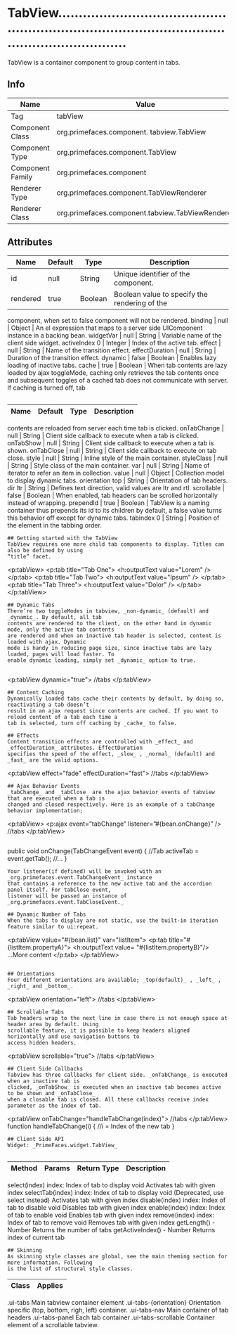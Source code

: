 # TabView...........................................................................................................................

TabView is a container component to group content in tabs.

## Info

| Name | Value |
| - | - |
| Tag | tabView
| Component Class | org.primefaces.component. tabview.TabView
| Component Type | org.primefaces.component.TabView
| Component Family | org.primefaces.component |
| Renderer Type | org.primefaces.component.TabViewRenderer
| Renderer Class | org.primefaces.component.tabview.TabViewRenderer

## Attributes

| Name | Default | Type | Description | 
| --- | --- | --- | --- |
id | null | String | Unique identifier of the component.
rendered | true | Boolean | Boolean value to specify the rendering of the
component, when set to false component will not be
rendered.
binding | null | Object | An el expression that maps to a server side UIComponent instance in a backing bean.
widgetVar | null | String | Variable name of the client side widget.
activeIndex 0 | Integer | Index of the active tab.
effect | null | String | Name of the transition effect.
effectDuration | null | String | Duration of the transition effect.
dynamic | false | Boolean | Enables lazy loading of inactive tabs.
cache | true | Boolean | When tab contents are lazy loaded by ajax
toggleMode, caching only retrieves the tab contents
once and subsequent toggles of a cached tab does not
communicate with server. If caching is turned off, tab
```

```
| Name | Default | Type | Description | 
| --- | --- | --- | --- |
contents are reloaded from server each time tab is
clicked.
onTabChange | null | String | Client side callback to execute when a tab is clicked.
onTabShow | null | String | Client side callback to execute when a tab is shown.
onTabClose | null | String | Client side callback to execute on tab close.
style | null | String | Inline style of the main container.
styleClass | null | String | Style class of the main container.
var | null | String | Name of iterator to refer an item in collection.
value | null | Object | Collection model to display dynamic tabs.
orientation top | String | Orientation of tab headers.
dir ltr | String | Defines text direction, valid values are ltr and rtl.
scrollable | false | Boolean | When enabled, tab headers can be scrolled
horizontally instead of wrapping.
prependId | true | Boolean | TabView is a naming container thus prepends its id to
its children by default, a false value turns this
behavior off except for dynamic tabs.
tabindex 0 | String | Position of the element in the tabbing order.
```
## Getting started with the TabView
TabView requires one more child tab components to display. Titles can also be defined by using
“title” facet.

```
<p:tabView>
<p:tab title="Tab One">
<h:outputText value="Lorem" />
</p:tab>
<p:tab title="Tab Two">
<h:outputText value="Ipsum" />
</p:tab>
<p:tab title="Tab Three">
<h:outputText value="Dolor" />
</p:tab>
</p:tabView>
```
## Dynamic Tabs
There’re two toggleModes in tabview, _non-dynamic_ (default) and _dynamic_. By default, all tab
contents are rendered to the client, on the other hand in dynamic mode, only the active tab contents
are rendered and when an inactive tab header is selected, content is loaded with ajax. Dynamic
mode is handy in reducing page size, since inactive tabs are lazy loaded, pages will load faster. To
enable dynamic loading, simply set _dynamic_ option to true.


```
<p:tabView dynamic="true">
//tabs
</p:tabView>
```
## Content Caching
Dynamically loaded tabs cache their contents by default, by doing so, reactivating a tab doesn’t
result in an ajax request since contents are cached. If you want to reload content of a tab each time a
tab is selected, turn off caching by _cache_ to false.

## Effects
Content transition effects are controlled with _effect_ and _effectDuration_ attributes. EffectDuration
specifies the speed of the effect, _slow_ , _normal_ (default) and _fast_ are the valid options.

```
<p:tabView effect="fade" effectDuration="fast">
//tabs
</p:tabView>
```
## Ajax Behavior Events
_tabChange_ and _tabClose_ are the ajax behavior events of tabview that are executed when a tab is
changed and closed respectively. Here is an example of a tabChange behavior implementation;

```
<p:tabView>
<p:ajax event=”tabChange” listener=”#{bean.onChange}” />
//tabs
</p:tabView>
```
```
public void onChange(TabChangeEvent event) {
//Tab activeTab = event.getTab();
//...
}
```
Your listener(if defined) will be invoked with an _org.primefaces.event.TabChangeEvent_ instance
that contains a reference to the new active tab and the accordion panel itself. For tabClose event,
listener will be passed an instance of _org.primefaces.event.TabCloseEvent._

## Dynamic Number of Tabs
When the tabs to display are not static, use the built-in iteration feature similar to ui:repeat.

```
<p:tabView value="#{bean.list}" var="listItem">
<p:tab title="#{listItem.propertyA}">
<h:outputText value= "#{listItem.propertyB}"/>
...More content
</p:tab>
</p:tabView>
```

## Orientations
Four different orientations are available; _top(default)_ , _left_ , _right_ and _bottom_.

```
<p:tabView orientation="left">
//tabs
</p:tabView>
```
## Scrollable Tabs
Tab headers wrap to the next line in case there is not enough space at header area by default. Using
scrollable feature, it is possible to keep headers aligned horizontally and use navigation buttons to
access hidden headers.

```
<p:tabView scrollable="true">
//tabs
</p:tabView>
```
## Client Side Callbacks
Tabview has three callbacks for client side. _onTabChange_ is executed when an inactive tab is
clicked, _onTabShow_ is executed when an inactive tab becomes active to be shown and _onTabClose_
when a closable tab is closed. All these callbacks receive index parameter as the index of tab.

```
<p:tabView onTabChange="handleTabChange(index)">
//tabs
</p:tabView>
function handleTabChange(i) {
//i = Index of the new tab
}
```
## Client Side API
Widget: _PrimeFaces.widget.TabView_


```
| Method | Params | Return Type | Description | 
| --- | --- | --- | --- | 
select(index) index: Index of tab to display void Activates tab with given index
selectTab(index) index: Index of tab to display void (Deprecated, use select instead)
Activates tab with given index
disable(index) index: Index of tab to disable void Disables tab with given index
enable(index) index: Index of tab to enable void Enables tab with given index
remove(index) index: Index of tab to remove void Removes tab with given index
getLength() - Number Returns the number of tabs
getActiveIndex() - Number Returns index of current tab
```
## Skinning
As skinning style classes are global, see the main theming section for more information. Following
is the list of structural style classes.

```
| Class | Applies | 
| --- | --- | 
.ui-tabs Main tabview container element
.ui-tabs-{orientation} Orientation specific (top, bottom, righ, left) container.
.ui-tabs-nav Main container of tab headers
.ui-tabs-panel Each tab container
.ui-tabs-scrollable Container element of a scrollable tabview.
```

